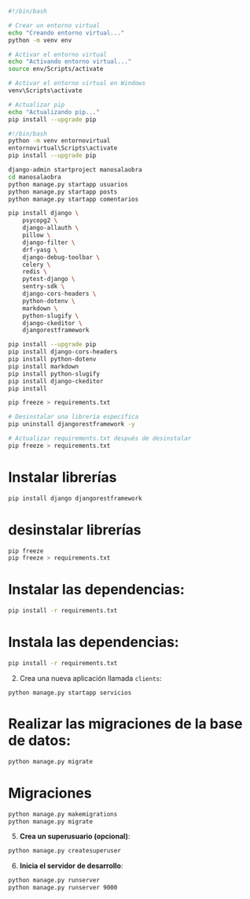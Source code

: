 
```bash
#!/bin/bash

# Crear un entorno virtual
echo "Creando entorno virtual..."
python -m venv env

# Activar el entorno virtual
echo "Activando entorno virtual..."
source env/Scripts/activate

# Activar el entorno virtual en Windows
venv\Scripts\activate

# Actualizar pip
echo "Actualizando pip..."
pip install --upgrade pip
```


```bash
#!/bin/bash
python -m venv entornovirtual
entornovirtual\Scripts\activate
pip install --upgrade pip
```

```bash
django-admin startproject manosalaobra
cd manosalaobra
python manage.py startapp usuarios
python manage.py startapp posts
python manage.py startapp comentarios
```



```bash
pip install django \
    psycopg2 \
    django-allauth \
    pillow \
    django-filter \
    drf-yasg \
    django-debug-toolbar \
    celery \
    redis \
    pytest-django \
    sentry-sdk \
    django-cors-headers \
    python-dotenv \
    markdown \
    python-slugify \
    django-ckeditor \
    djangorestframework 
```

```bash
pip install --upgrade pip
pip install django-cors-headers
pip install python-dotenv
pip install markdown
pip install python-slugify
pip install django-ckeditor
pip install 
```


```bash
pip freeze > requirements.txt

# Desinstalar una librería específica
pip uninstall djangorestframework -y

# Actualizar requirements.txt después de desinstalar
pip freeze > requirements.txt
```

# Instalar librerías
```bash
pip install django djangorestframework
```

# desinstalar librerías
```bash
pip freeze 
pip freeze > requirements.txt
```

# Instalar las dependencias:
```bash
pip install -r requirements.txt
```

# **Instala las dependencias**:
```bash
pip install -r requirements.txt
```

2. Crea una nueva aplicación llamada `clients`:
```shell
python manage.py startapp servicios
```

# Realizar las migraciones de la base de datos:
```bash
python manage.py migrate
```

# Migraciones
```bash
python manage.py makemigrations
python manage.py migrate
```

5. **Crea un superusuario (opcional)**:
```bash
python manage.py createsuperuser
```

6. **Inicia el servidor de desarrollo**:
```bash
python manage.py runserver
python manage.py runserver 9000
```